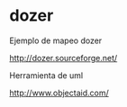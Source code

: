 # dozer
Ejemplo de mapeo dozer


http://dozer.sourceforge.net/

Herramienta de uml

http://www.objectaid.com/